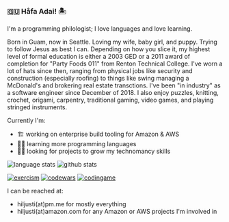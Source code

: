 ### 🇬🇺 Håfa Adai! 🏝

I'm a programming philologist; I love languages and love learning.

Born in Guam, now in Seattle. Loving my wife, baby girl, and puppy. Trying to
follow Jesus as best I can. Depending on how you slice it, my highest level of
formal education is either a 2003 GED or a 2011 award of completion for "Party
Foods 011" from Renton Technical College. I've worn a lot of hats since then,
ranging from physical jobs like security and construction (especially roofing)
to things like swing managing a McDonald's and brokering real estate
transctions. I've been "in industry" as a software engineer since December of
2018. I also enjoy puzzles, knitting, crochet, origami, carpentry, traditional
gaming, video games, and playing stringed instruments.

Currently I'm:

- 🏗 working on enterprise build tooling for Amazon & AWS
- 👨‍💻 learning more programming languages
- 🧙‍♂️ looking for projects to grow my technomancy skills

![language stats](https://github-readme-stats.vercel.app/api/top-langs/?username=hiljusti&langs_count=50&layout=compact&theme=gruvbox&show_icons=true)
![github stats](https://github-readme-stats.vercel.app/api?username=hiljusti&theme=gruvbox&show_icons=true)

[![exercism](https://www.shields.io/badge/exercism-contributor-white)](https://exercism.io/profiles/hiljusti)
[![codewars](https://www.codewars.com/users/hiljusti/badges/micro)](https://www.codewars.com/users/hiljusti)
[![codingame](https://www.shields.io/badge/codingame-challenger-yellow)](https://www.codingame.com/profile/6d3505ec54f313b24ce201c6575a0d9c5101104)

I can be reached at:

- hiljusti(at)pm.me for mostly everything
- hiljusti(at)amazon.com for any Amazon or AWS projects I'm involved in

